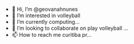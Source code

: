 - 👋 Hi, I’m @geovanahnunes
- 👀 I’m interested in volleyball
- 🌱 I’m currently computing...
- 💞️ I’m looking to collaborate on play volleyball  ...
- 📫 How to reach me curitiba pr...

<!---
![zzz]
(
geovanahnunes/geovanahnunes is a ✨ special ✨ repository because its `README.md` (this file) appears on your GitHub profile.
You can click the Preview link to take a look at your changes.
--->
